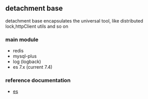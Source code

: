 ## detachment base

detachment base encapsulates the universal tool, like distributed lock,httpClient utils and so on

### main module
* redis
* mysql-plus
* log (logback)
* es 7.x (current 7.4)

### reference documentation
* [es](https://www.elastic.co/guide/en/elasticsearch/client/java-rest/7.4/java-rest-high-getting-started-initialization.html)
